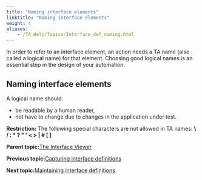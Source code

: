 ```yaml
--- 
title: "Naming interface elements"
linktitle: "Naming interface elements"
weight: 4
aliases: 
    - /TA_Help/Topics/Interface_def_naming.html
---
```


In order to refer to an interface element, an action needs a TA name \(also called a logical name\) for that element. Choosing good logical names is an essential step in the design of your automation.

## Naming interface elements

A logical name should:

-   be readable by a human reader,
-   not have to change due to changes in the application under test.

**Restriction:** The following special characters are not allowed in TA names: **\\** **/ : \* ? " ' < \> \| \# \[ \]**

**Parent topic:**[The Interface Viewer](/TA_Help/Topics/Interface_def_Viewer.html)

**Previous topic:**[Capturing interface definitions](/TA_Help/Topics/Interface_def_capturing.html)

**Next topic:**[Maintaining interface definitions](/TA_Help/Topics/Interface_def_Viewer_maintaining.html)

